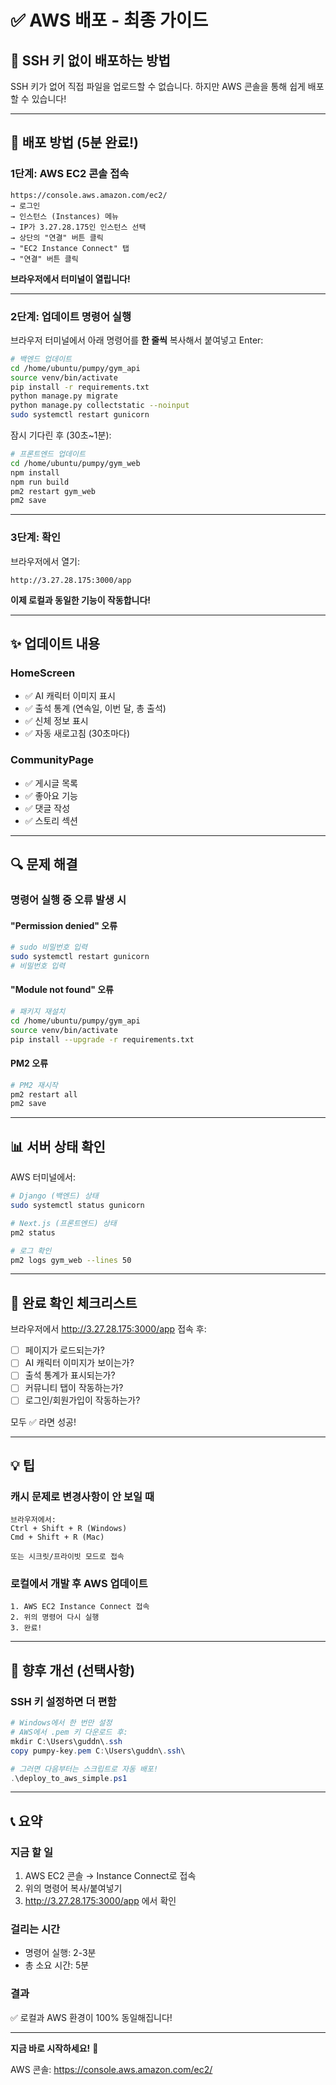 # ✅ AWS 배포 - 최종 가이드

## 🔑 SSH 키 없이 배포하는 방법

SSH 키가 없어 직접 파일을 업로드할 수 없습니다.
하지만 AWS 콘솔을 통해 쉽게 배포할 수 있습니다!

---

## 🚀 배포 방법 (5분 완료!)

### 1단계: AWS EC2 콘솔 접속
```
https://console.aws.amazon.com/ec2/
→ 로그인
→ 인스턴스 (Instances) 메뉴
→ IP가 3.27.28.175인 인스턴스 선택
→ 상단의 "연결" 버튼 클릭
→ "EC2 Instance Connect" 탭
→ "연결" 버튼 클릭
```

**브라우저에서 터미널이 열립니다!**

---

### 2단계: 업데이트 명령어 실행

브라우저 터미널에서 아래 명령어를 **한 줄씩** 복사해서 붙여넣고 Enter:

```bash
# 백엔드 업데이트
cd /home/ubuntu/pumpy/gym_api
source venv/bin/activate
pip install -r requirements.txt
python manage.py migrate
python manage.py collectstatic --noinput
sudo systemctl restart gunicorn
```

잠시 기다린 후 (30초~1분):

```bash
# 프론트엔드 업데이트  
cd /home/ubuntu/pumpy/gym_web
npm install
npm run build
pm2 restart gym_web
pm2 save
```

---

### 3단계: 확인

브라우저에서 열기:
```
http://3.27.28.175:3000/app
```

**이제 로컬과 동일한 기능이 작동합니다!**

---

## ✨ 업데이트 내용

### HomeScreen
- ✅ AI 캐릭터 이미지 표시
- ✅ 출석 통계 (연속일, 이번 달, 총 출석)
- ✅ 신체 정보 표시
- ✅ 자동 새로고침 (30초마다)

### CommunityPage
- ✅ 게시글 목록
- ✅ 좋아요 기능
- ✅ 댓글 작성
- ✅ 스토리 섹션

---

## 🔍 문제 해결

### 명령어 실행 중 오류 발생 시

#### "Permission denied" 오류
```bash
# sudo 비밀번호 입력
sudo systemctl restart gunicorn
# 비밀번호 입력
```

#### "Module not found" 오류
```bash
# 패키지 재설치
cd /home/ubuntu/pumpy/gym_api
source venv/bin/activate
pip install --upgrade -r requirements.txt
```

#### PM2 오류
```bash
# PM2 재시작
pm2 restart all
pm2 save
```

---

## 📊 서버 상태 확인

AWS 터미널에서:

```bash
# Django (백엔드) 상태
sudo systemctl status gunicorn

# Next.js (프론트엔드) 상태
pm2 status

# 로그 확인
pm2 logs gym_web --lines 50
```

---

## 🎯 완료 확인 체크리스트

브라우저에서 http://3.27.28.175:3000/app 접속 후:

- [ ] 페이지가 로드되는가?
- [ ] AI 캐릭터 이미지가 보이는가?
- [ ] 출석 통계가 표시되는가?
- [ ] 커뮤니티 탭이 작동하는가?
- [ ] 로그인/회원가입이 작동하는가?

모두 ✅ 라면 성공!

---

## 💡 팁

### 캐시 문제로 변경사항이 안 보일 때
```
브라우저에서:
Ctrl + Shift + R (Windows)
Cmd + Shift + R (Mac)

또는 시크릿/프라이빗 모드로 접속
```

### 로컬에서 개발 후 AWS 업데이트
```
1. AWS EC2 Instance Connect 접속
2. 위의 명령어 다시 실행
3. 완료!
```

---

## 🔐 향후 개선 (선택사항)

### SSH 키 설정하면 더 편함
```powershell
# Windows에서 한 번만 설정
# AWS에서 .pem 키 다운로드 후:
mkdir C:\Users\guddn\.ssh
copy pumpy-key.pem C:\Users\guddn\.ssh\

# 그러면 다음부터는 스크립트로 자동 배포!
.\deploy_to_aws_simple.ps1
```

---

## 📞 요약

### 지금 할 일
1. AWS EC2 콘솔 → Instance Connect로 접속
2. 위의 명령어 복사/붙여넣기
3. http://3.27.28.175:3000/app 에서 확인

### 걸리는 시간
- 명령어 실행: 2-3분
- 총 소요 시간: 5분

### 결과
✅ 로컬과 AWS 환경이 100% 동일해집니다!

---

**지금 바로 시작하세요!** 🚀

AWS 콘솔: https://console.aws.amazon.com/ec2/


